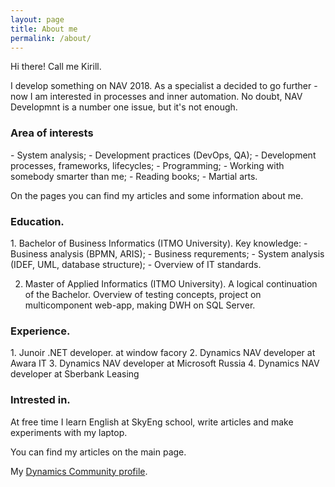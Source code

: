 ```yaml
---
layout: page
title: About me
permalink: /about/
---
```



Hi there!
Call me Kirill.

I develop something on NAV 2018. As a specialist a decided to go further - now I am interested in processes and inner automation. No doubt, NAV Developmnt is a number one issue, but it's not enough.

<h3>Area of interests</h3>
- System analysis;
- Development practices (DevOps, QA);
- Development processes, frameworks, lifecycles;
- Programming;
- Working with somebody smarter than me;
- Reading books;
- Martial arts.

On the pages you can find my articles and some information about me.

<h3>Education.</h3>
1. Bachelor of Business Informatics (ITMO University).
Key knowledge:
- Business analysis (BPMN, ARIS);
- Business requrements;
- System analysis (IDEF, UML, database structure);
- Overview of IT standards.

2. Master of Applied Informatics (ITMO University).
A logical continuation of the Bachelor. Overview of testing concepts, project on multicomponent web-app, making DWH on SQL Server.

<h3>Experience.</h3>
1. Junoir .NET developer. at window facory
2. Dynamics NAV developer at Awara IT
3. Dynamics NAV developer at Microsoft Russia
4. Dynamics NAV developer at Sberbank Leasing

<h3>Intrested in.</h3>
At free time I learn English at SkyEng school, write articles and make experiments with my laptop.


You can find my articles on the main page.

My [Dynamics Community profile][dynamics-community].

[dynamics-community]: https://community.dynamics.com/members/kirill-cheremisin/blogs